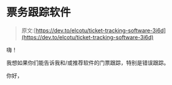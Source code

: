 # 票务跟踪软件

> 原文:[https://dev.to/elcotu/ticket-tracking-software-3i6d](https://dev.to/elcotu/ticket-tracking-software-3i6d)

嗨！

我想如果你们能告诉我和/或推荐软件的门票跟踪，特别是错误跟踪。

你好，